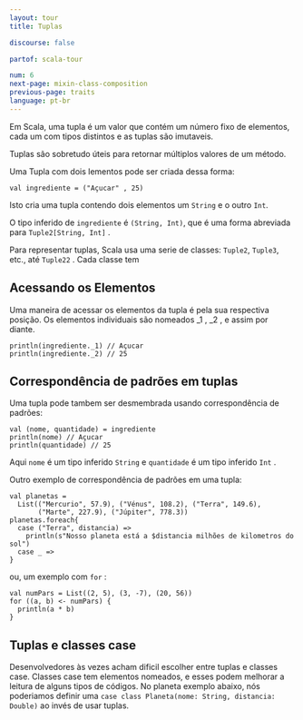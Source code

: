 ```yaml
---
layout: tour
title: Tuplas

discourse: false

partof: scala-tour

num: 6
next-page: mixin-class-composition
previous-page: traits
language: pt-br
---
```


Em Scala, uma tupla é um valor que contém um número fixo de elementos, cada um com tipos distintos e as tuplas são imutaveis.

Tuplas são sobretudo úteis para retornar múltiplos valores de um método.

Uma Tupla com dois lementos pode ser criada dessa forma:

```tut
val ingrediente = ("Açucar" , 25)
```

Isto cria uma tupla contendo dois elementos um `String` e o outro `Int`.

O tipo inferido de `ingrediente` é `(String, Int)`, que é uma forma abreviada para `Tuple2[String, Int]` .

Para representar tuplas, Scala usa uma serie de classes: `Tuple2`, `Tuple3`, etc., até `Tuple22` . Cada classe tem

## Acessando os Elementos

Uma maneira de acessar os elementos da tupla é pela sua respectiva posição. Os elementos individuais são nomeados _1 , _2 , e assim por diante.

```tut
println(ingrediente._1) // Açucar
println(ingrediente._2) // 25
```

## Correspondência de padrões em tuplas

Uma tupla pode tambem ser desmembrada usando correspondência de padrões:

```tut
val (nome, quantidade) = ingrediente
println(nome) // Açucar
println(quantidade) // 25
```

Aqui `nome` é um tipo inferido `String` e `quantidade` é um tipo inferido `Int` .

Outro exemplo de correspondência de padrões em uma tupla:

```tut
val planetas =
  List(("Mercurio", 57.9), ("Vénus", 108.2), ("Terra", 149.6),
       ("Marte", 227.9), ("Júpiter", 778.3))
planetas.foreach{
  case ("Terra", distancia) =>
    println(s"Nosso planeta está a $distancia milhões de kilometros do sol")
  case _ =>
}
```

ou, um exemplo com `for` :

```tut
val numPars = List((2, 5), (3, -7), (20, 56))
for ((a, b) <- numPars) {
  println(a * b)
}
```

## Tuplas e classes case

Desenvolvedores às vezes acham dificil escolher entre tuplas e classes case. Classes case tem elementos nomeados, e esses podem melhorar a leitura de alguns tipos de códigos. No planeta exemplo abaixo, nós poderiamos definir uma `case class Planeta(nome: String, distancia: Double)` ao invés de usar tuplas.


